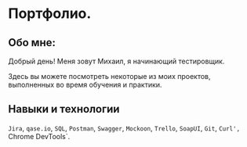 # Портфолио.

## Обо мне:

Добрый день! Меня зовут Михаил, я начинающий тестировщик.

Здесь вы можете посмотреть некоторые из моих проектов, выполненных во время обучения и практики.

## Навыки и технологии

`Jira`, `qase.io`, `SQL`, `Postman`, `Swagger`, `Mockoon`, `Trello`,
`SoapUI`, `Git`, `Curl', `Chrome DevTools`.
